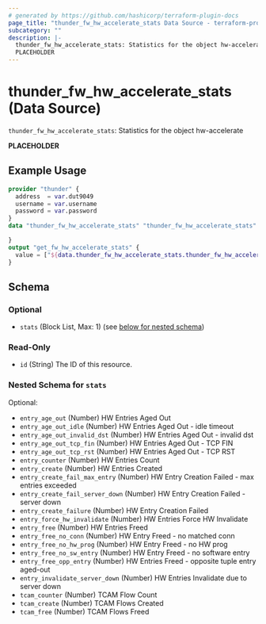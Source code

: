 ```yaml
---
# generated by https://github.com/hashicorp/terraform-plugin-docs
page_title: "thunder_fw_hw_accelerate_stats Data Source - terraform-provider-thunder"
subcategory: ""
description: |-
  thunder_fw_hw_accelerate_stats: Statistics for the object hw-accelerate
  PLACEHOLDER
---
```


# thunder_fw_hw_accelerate_stats (Data Source)

`thunder_fw_hw_accelerate_stats`: Statistics for the object hw-accelerate

__PLACEHOLDER__

## Example Usage

```terraform
provider "thunder" {
  address  = var.dut9049
  username = var.username
  password = var.password
}
data "thunder_fw_hw_accelerate_stats" "thunder_fw_hw_accelerate_stats" {

}
output "get_fw_hw_accelerate_stats" {
  value = ["${data.thunder_fw_hw_accelerate_stats.thunder_fw_hw_accelerate_stats}"]
}
```

<!-- schema generated by tfplugindocs -->
## Schema

### Optional

- `stats` (Block List, Max: 1) (see [below for nested schema](#nestedblock--stats))

### Read-Only

- `id` (String) The ID of this resource.

<a id="nestedblock--stats"></a>
### Nested Schema for `stats`

Optional:

- `entry_age_out` (Number) HW Entries Aged Out
- `entry_age_out_idle` (Number) HW Entries Aged Out - idle timeout
- `entry_age_out_invalid_dst` (Number) HW Entries Aged Out - invalid dst
- `entry_age_out_tcp_fin` (Number) HW Entries Aged Out - TCP FIN
- `entry_age_out_tcp_rst` (Number) HW Entries Aged Out - TCP RST
- `entry_counter` (Number) HW Entries Count
- `entry_create` (Number) HW Entries Created
- `entry_create_fail_max_entry` (Number) HW Entry Creation Failed - max entries exceeded
- `entry_create_fail_server_down` (Number) HW Entry Creation Failed - server down
- `entry_create_failure` (Number) HW Entry Creation Failed
- `entry_force_hw_invalidate` (Number) HW Entries Force HW Invalidate
- `entry_free` (Number) HW Entries Freed
- `entry_free_no_conn` (Number) HW Entry Freed - no matched conn
- `entry_free_no_hw_prog` (Number) HW Entry Freed - no HW prog
- `entry_free_no_sw_entry` (Number) HW Entry Freed - no software entry
- `entry_free_opp_entry` (Number) HW Entries Freed - opposite tuple entry aged-out
- `entry_invalidate_server_down` (Number) HW Entries Invalidate due to server down
- `tcam_counter` (Number) TCAM Flow Count
- `tcam_create` (Number) TCAM Flows Created
- `tcam_free` (Number) TCAM Flows Freed


